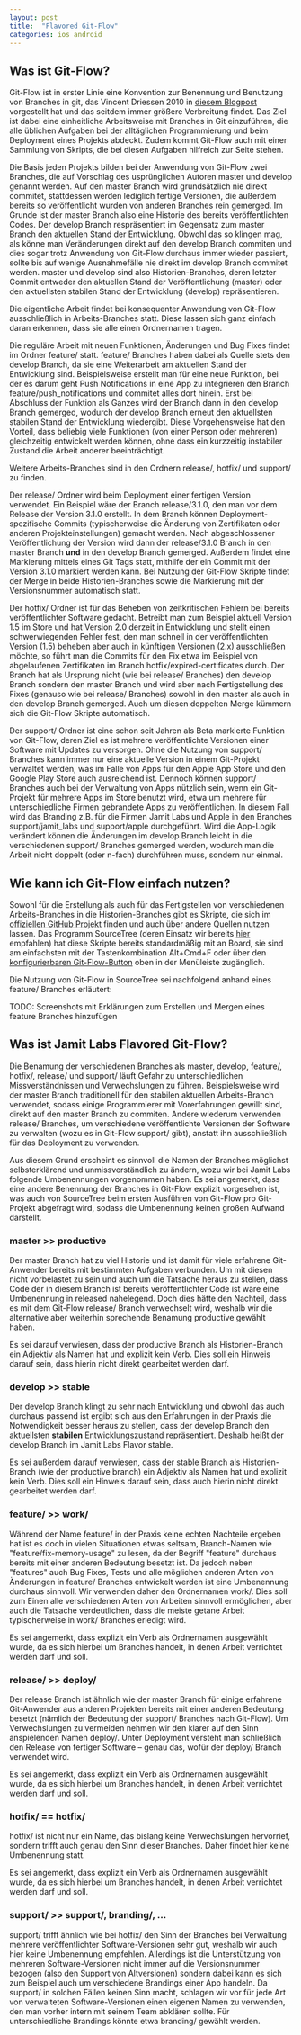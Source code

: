 ```yaml
---
layout: post
title:  "Flavored Git-Flow"
categories: ios android
---
```


## Was ist Git-Flow?

Git-Flow ist in erster Linie eine Konvention zur Benennung und Benutzung von Branches in git, das Vincent Driessen 2010 in [diesem Blogpost](http://nvie.com/posts/a-successful-git-branching-model/) vorgestellt hat und das seitdem immer größere Verbreitung findet. Das Ziel ist dabei eine einheitliche Arbeitsweise mit Branches in Git einzuführen, die alle üblichen Aufgaben bei der alltäglichen Programmierung und beim Deployment eines Projekts abdeckt. Zudem kommt Git-Flow auch mit einer Sammlung von Skripts, die bei diesen Aufgaben hilfreich zur Seite stehen.

Die Basis jeden Projekts bilden bei der Anwendung von Git-Flow zwei Branches, die auf Vorschlag des usprünglichen Autoren master und develop genannt werden. Auf den master Branch wird grundsätzlich nie direkt commitet, stattdessen werden lediglich fertige Versionen, die außerdem bereits so veröffentlicht wurden von anderen Branches rein gemerged. Im Grunde ist der master Branch also eine Historie des bereits veröffentlichten Codes. Der develop Branch respräsentiert im Gegensatz zum master Branch den aktuellen Stand der Entwicklung. Obwohl das so klingen mag, als könne man Veränderungen direkt auf den develop Branch commiten und dies sogar trotz Anwendung von Git-Flow durchaus immer wieder passiert, sollte bis auf wenige Ausnahmefälle nie direkt im develop Branch commitet werden. master und develop sind also Historien-Branches, deren letzter Commit entweder den aktuellen Stand der Veröffentlichung (master) oder den aktuellsten stabilen Stand der Entwicklung (develop) repräsentieren.

Die eigentliche Arbeit findet bei konsequenter Anwendung von Git-Flow ausschließlich in Arbeits-Branches statt. Diese lassen sich ganz einfach daran erkennen, dass sie alle einen Ordnernamen tragen.

Die reguläre Arbeit mit neuen Funktionen, Änderungen und Bug Fixes findet im Ordner feature/ statt. feature/ Branches haben dabei als Quelle stets den develop Branch, da sie eine Weiterarbeit am aktuellen Stand der Entwicklung sind. Beispielsweise erstellt man für eine neue Funktion, bei der es darum geht Push Notifications in eine App zu integrieren den Branch feature/push_notifications und commitet alles dort hinein. Erst bei Abschluss der Funktion als Ganzes wird der Branch dann in den develop Branch gemerged, wodurch der develop Branch erneut den aktuellsten stabilen Stand der Entwicklung wiedergibt. Diese Vorgehensweise hat den Vorteil, dass beliebig viele Funktionen (von einer Person oder mehreren) gleichzeitig entwickelt werden können, ohne dass ein kurzzeitig instabiler Zustand die Arbeit anderer beeinträchtigt.

Weitere Arbeits-Branches sind in den Ordnern release/, hotfix/ und support/ zu finden.

Der release/ Ordner wird beim Deployment einer fertigen Version verwendet. Ein Beispiel wäre der Branch release/3.1.0, den man vor dem Release der Version 3.1.0 erstellt. In dem Branch können Deployment-spezifische Commits (typischerweise die Änderung von Zertifikaten oder anderen Projekteinstellungen) gemacht werden. Nach abgeschlossener Veröffentlichung der Version wird dann der release/3.1.0 Branch in den master Branch **und** in den develop Branch gemerged. Außerdem findet eine Markierung mittels eines Git Tags statt, mithilfe der ein Commit mit der Version 3.1.0 markiert werden kann. Bei Nutzung der Git-Flow Skripte findet der Merge in beide Historien-Branches sowie die Markierung mit der Versionsnummer automatisch statt.

Der hotfix/ Ordner ist für das Beheben von zeitkritischen Fehlern bei bereits veröffentlichter Software gedacht. Betreibt man zum Beispiel aktuell Version 1.5 im Store und hat Version 2.0 derzeit in Entwicklung und stellt einen schwerwiegenden Fehler fest, den man schnell in der veröffentlichten Version (1.5) beheben aber auch in künftigen Versionen (2.x) ausschließen möchte, so führt man die Commits für den Fix etwa im Beispiel von abgelaufenen Zertifikaten im Branch hotfix/expired-certificates durch. Der Branch hat als Ursprung nicht (wie bei release/ Branches) den develop Branch sondern den master Branch und wird aber nach Fertigstellung des Fixes (genauso wie bei release/ Branches) sowohl in den master als auch in den develop Branch gemerged. Auch um diesen doppelten Merge kümmern sich die Git-Flow Skripte automatisch.

Der support/ Ordner ist eine schon seit Jahren als Beta markierte Funktion von Git-Flow, deren Ziel es ist mehrere veröffentlichte Versionen einer Software mit Updates zu versorgen. Ohne die Nutzung von support/ Branches kann immer nur eine aktuelle Version in einem Git-Projekt verwaltet werden, was im Falle von Apps für den Apple App Store und den Google Play Store auch ausreichend ist. Dennoch können support/ Branches auch bei der Verwaltung von Apps nützlich sein, wenn ein Git-Projekt für mehrere Apps im Store benutzt wird, etwa um mehrere für unterschiedliche Firmen gebrandete Apps zu veröffentlichen. In diesem Fall wird das Branding z.B. für die Firmen Jamit Labs und Apple in den Branches support/jamit_labs und support/apple durchgeführt. Wird die App-Logik verändert können die Änderungen im develop Branch leicht in die verschiedenen support/ Branches gemerged werden, wodurch man die Arbeit nicht doppelt (oder n-fach) durchführen muss, sondern nur einmal.


## Wie kann ich Git-Flow einfach nutzen?

Sowohl für die Erstellung als auch für das Fertigstellen von verschiedenen Arbeits-Branches in die Historien-Branches gibt es Skripte, die sich im [offiziellen GitHub Projekt](https://github.com/nvie/gitflow) finden und auch über andere Quellen nutzen lassen. Das Programm SourceTree (deren Einsatz wir bereits [hier](#) empfahlen) hat diese Skripte bereits standardmäßig mit an Board, sie sind am einfachsten mit der Tastenkombination Alt+Cmd+F oder über den [konfigurierbaren Git-Flow-Button](http://i.stack.imgur.com/KEQhG.gif) oben in der Menüleiste zugänglich.

Die Nutzung von Git-Flow in SourceTree sei nachfolgend anhand eines feature/ Branches erläutert:

TODO: Screenshots mit Erklärungen zum Erstellen und Mergen eines feature Branches hinzufügen


## Was ist Jamit Labs Flavored Git-Flow?

Die Benamung der verschiedenen Branches als master, develop, feature/, hotfix/, release/ und support/ läuft Gefahr zu unterschiedlichen Missverständnissen und Verwechslungen zu führen. Beispielsweise wird der master Branch traditionell für den stabilen aktuellen Arbeits-Branch verwendet, sodass einige Programmierer mit Vorerfahrungen gewillt sind, direkt auf den master Branch zu commiten. Andere wiederum verwenden release/ Branches, um verschiedene veröffentlichte Versionen der Software zu verwalten (wozu es in Git-Flow support/ gibt), anstatt ihn ausschließlich für das Deployment zu verwenden.

Aus diesem Grund erscheint es sinnvoll die Namen der Branches möglichst selbsterklärend und unmissverständlich zu ändern, wozu wir bei Jamit Labs folgende Umbenennungen vorgenommen haben. Es sei angemerkt, dass eine andere Benennung der Branches in Git-Flow explizit vorgesehen ist, was auch von SourceTree beim ersten Ausführen von Git-Flow pro Git-Projekt abgefragt wird, sodass die Umbenennung keinen großen Aufwand darstellt.

### master >> productive

Der master Branch hat zu viel Historie und ist damit für viele erfahrene Git-Anwender bereits mit bestimmten Aufgaben verbunden. Um mit diesen nicht vorbelastet zu sein und auch um die Tatsache heraus zu stellen, dass Code der in diesem Branch ist bereits veröffentlichter Code ist wäre eine Umbenennung in released nahelegend. Doch dies hätte den Nachteil, dass es mit dem Git-Flow release/ Branch verwechselt wird, weshalb wir die alternative aber weiterhin sprechende Benamung productive gewählt haben.

Es sei darauf verwiesen, dass der productive Branch als Historien-Branch ein Adjektiv als Namen hat und explizit kein Verb. Dies soll ein Hinweis darauf sein, dass hierin nicht direkt gearbeitet werden darf.


### develop >> stable

Der develop Branch klingt zu sehr nach Entwicklung und obwohl das auch durchaus passend ist ergibt sich aus den Erfahrungen in der Praxis die Notwendigkeit besser heraus zu stellen, dass der develop Branch den aktuellsten **stabilen** Entwicklungszustand repräsentiert. Deshalb heißt der develop Branch im Jamit Labs Flavor stable.

Es sei außerdem darauf verwiesen, dass der stable Branch als Historien-Branch (wie der productive branch) ein Adjektiv als Namen hat und explizit kein Verb. Dies soll ein Hinweis darauf sein, dass auch hierin nicht direkt gearbeitet werden darf.


### feature/ >> work/

Während der Name feature/ in der Praxis keine echten Nachteile ergeben hat ist es doch in vielen Situationen etwas seltsam, Branch-Namen wie "feature/fix-memory-usage" zu lesen, da der Begriff "feature" durchaus bereits mit einer anderen Bedeutung besetzt ist. Da jedoch neben "features" auch Bug Fixes, Tests und alle möglichen anderen Arten von Änderungen in feature/ Branches entwickelt werden ist eine Umbenennung durchaus sinnvoll. Wir verwenden daher den Ordnernamen work/. Dies soll zum Einen alle verschiedenen Arten von Arbeiten sinnvoll ermöglichen, aber auch die Tatsache verdeutlichen, dass die meiste getane Arbeit typischerweise in work/ Branches erledigt wird.

Es sei angemerkt, dass explizit ein Verb als Ordnernamen ausgewählt wurde, da es sich hierbei um Branches handelt, in denen Arbeit verrichtet werden darf und soll.


### release/ >> deploy/

Der release Branch ist ähnlich wie der master Branch für einige erfahrene Git-Anwender aus anderen Projekten bereits mit einer anderen Bedeutung besetzt (nämlich der Bedeutung der support/ Branches nach Git-Flow). Um Verwechslungen zu vermeiden nehmen wir den klarer auf den Sinn anspielenden Namen deploy/. Unter Deployment versteht man schließlich den Release von fertiger Software – genau das, wofür der deploy/ Branch verwendet wird.

Es sei angemerkt, dass explizit ein Verb als Ordnernamen ausgewählt wurde, da es sich hierbei um Branches handelt, in denen Arbeit verrichtet werden darf und soll.


### hotfix/ == hotfix/

hotfix/ ist nicht nur ein Name, das bislang keine Verwechslungen hervorrief, sondern trifft auch genau den Sinn dieser Branches. Daher findet hier keine Umbenennung statt.

Es sei angemerkt, dass explizit ein Verb als Ordnernamen ausgewählt wurde, da es sich hierbei um Branches handelt, in denen Arbeit verrichtet werden darf und soll.


### support/ >> support/, branding/, ...

support/ trifft ähnlich wie bei hotfix/ den Sinn der Branches bei Verwaltung mehrere veröffentlichter Software-Versionen sehr gut, weshalb wir auch hier keine Umbenennung empfehlen. Allerdings ist die Unterstützung von mehreren Software-Versionen nicht immer auf die Versionsnummer bezogen (also den Support von Altversionen) sondern dabei kann es sich zum Beispiel auch um verschiedene Brandings einer App handeln. Da support/ in solchen Fällen keinen Sinn macht, schlagen wir vor für jede Art von verwalteten Software-Versionen einen eigenen Namen zu verwenden, den man vorher intern mit seinem Team abklären sollte. Für unterschiedliche Brandings könnte etwa branding/ gewählt werden.
